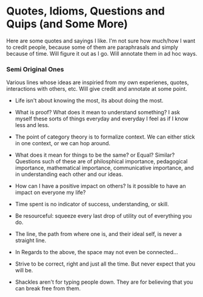 # Quotes, Idioms, Questions and Quips (and Some More)

Here are some quotes and sayings I like. I'm not sure how much/how I want to credit people, because some of them are paraphrasals and simply because of time. Will figure it out as I go. Will annotate them in ad hoc ways. 

### Semi Original Ones 
Various lines whose ideas are inspiried from my own experienes, quotes, interactions with others, etc. Will give credit and annotate at some point. 

* Life isn't about knowing the most, its about doing the most.

* What is proof? What does it mean to understand something? I ask myself these sorts of things everyday and everyday I feel as if I know less and less. 

* The point of category theory is to formalize context. We can either stick in one context, or we can hop around.

* What does it mean for things to be the same? or Equal? Similar? Questions such of these are of philosphical importance, pedagogical importance, mathematical importance, communicative importance, and in understanding each other and our ideas.

* How can I have a positive impact on others? Is it possible to have an impact on everyone my life?  

*  Time spent is no indicator of success, understanding, or skill.

* Be resourceful: squeeze every last drop of utility out of everything you do.

* The line, the path from where one is, and their ideal self, is never a straight line.
* In Regards to the above, the space may not even be connected...

*  Strive to be correct, right and just all the time. But never expect that you will be. 

* Shackles aren't for typing people down. They are for believing that you can break free from them. 








